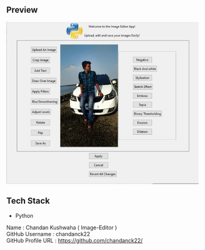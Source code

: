 ## Preview
![](preview.jpg)

## Tech Stack

* Python


Name : Chandan Kushwaha ( Image-Editor ) <br />
GitHub Username : chandanck22 <br />
GitHub Profile URL : https://github.com/chandanck22/